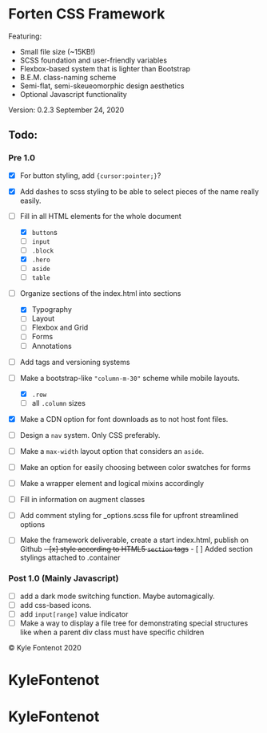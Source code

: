 # Forten CSS Framework
Featuring:
* Small file size (~15KB!)
* SCSS foundation and user-friendly variables
* Flexbox-based system that is lighter than Bootstrap 
* B.E.M. class-naming scheme 
* Semi-flat, semi-skeueomorphic design aesthetics
* Optional Javascript functionality

Version: 0.2.3
September 24, 2020

## Todo:
### Pre 1.0
- [x]  For button styling, add `{cursor:pointer;}`?
- [x]  Add dashes to scss styling to be able to select pieces of the name really easily.
- [ ]  Fill in all HTML elements for the whole document
    - [x]  `button`s
    - [ ]  `input`
    - [ ]  `.block`
    - [x]  `.hero`
    - [ ]  `aside`
    - [ ]  `table`
- [ ] Organize sections of the index.html into sections
    - [x] Typography
    - [ ] Layout
    - [ ] Flexbox and Grid
    - [ ] Forms
    - [ ] Annotations
- [ ] Add tags and versioning systems
- [ ]  Make a bootstrap-like `"column-m-30"` scheme while mobile layouts.
    - [x] `.row`
    - [ ] all `.column` sizes
- [x]  Make a CDN option for font downloads as to not host font files.
- [ ]  Design a `nav` system. Only CSS preferably. 
- [ ]  Make a `max-width` layout option that considers an `aside`.
- [ ]  Make an option for easily choosing between color swatches for forms
- [ ]  Make a wrapper element and logical mixins accordingly
- [ ]  Fill in information on augment classes
- [ ]  Add comment styling for _options.scss file for upfront streamlined options
- [ ]  Make the framework deliverable, create a start index.html, publish on Github
~~- [x]  style according to HTML5 `section` tags~~
        - [ ] Added section stylings attached to .container



### Post 1.0 (Mainly Javascript)
- [ ]  add a dark mode switching function. Maybe automagically.
- [ ]  add css-based icons.
- [ ]  add `input[range]` value indicator
- [ ]  Make a way to display a file tree for demonstrating special structures like when a parent div class must have specific children

© Kyle Fontenot 2020
# KyleFontenot
# KyleFontenot

